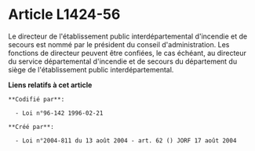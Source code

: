 # Article L1424-56

Le directeur de l'établissement public interdépartemental d'incendie et de secours est nommé par le président du conseil
d'administration. Les fonctions de directeur peuvent être confiées, le cas échéant, au directeur du service départemental
d'incendie et de secours du département du siège de l'établissement public interdépartemental.

**Liens relatifs à cet article**

	**Codifié par**:

	  - Loi n°96-142 1996-02-21

	**Créé par**:

	  - Loi n°2004-811 du 13 août 2004 - art. 62 () JORF 17 août 2004
